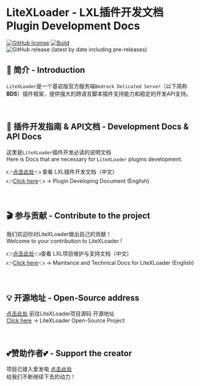 # LiteXLoader - LXL插件开发文档  Plugin Development Docs

[![GitHub license](https://img.shields.io/github/license/LiteLDev/LiteXLoader)](https://github.com/LiteLDev/LiteXLoader/blob/main/LICENSE)
[![Build](https://img.shields.io/badge/build-passing-brightgreen)](#)
![GitHub release (latest by date including pre-releases)](https://img.shields.io/github/v/release/LiteLDev/LiteXLoader?include_prereleases)

## 🎨 简介 - Introduction
`LiteXLoader`是一个基岩版官方服务端`Bedrock Delicated Server`（以下简称**BDS**）插件框架，提供强大的跨语言脚本插件支持能力和稳定的开发API支持。  

<br>

## 🎯 插件开发指南 & API文档 - Development Docs & API Docs
这里是`LiteXLoader`插件开发必读的说明文档  
Here is Docs that are necessary for `LiteXLoader` plugins development.

👉[点击此处](https://gitee.com/yqs112358/LiteXLoader-Docs/tree/main/zh-CN)👈 查看 LXL插件开发文档（中文）  
👉[Click here](https://github.com/yqs112358/LiteXLoader-Docs/tree/main/en)👈 -> Plugin Developing Document (English)

<br>

## 🎬 参与贡献 - Contribute to the project

我们欢迎你对LiteXLoader做出自己的贡献！  
Welcome to your contribution to LiteXLoader !  

👉[点击此处](https://gitee.com/yqs112358/LiteXLoader-Docs/tree/main/zh-CN/Maintance)👈查看 LXL项目维护与支持文档（中文）   
👉[Click here](https://github.com/yqs112358/LiteXLoader-Docs/tree/main/en/Maintance)👈 -> Maintance and Technical Docs for LiteXLoader (English)

<br>

## 💡 开源地址 - Open-Source address

[点击此处](https://github.com/LiteLDev/LiteXLoader) 前往LiteXLoader项目源码 开源地址  
[Click here](https://github.com/LiteLDev/LiteXLoader) -> LiteXLoader Open-Source Project

<br>

## 💕赞助作者💕 - Support the creator
项目已接入爱发电 [点击此处](https://afdian.net/@LiteXLoader?tab=home)   
给我们不断继续下去的动力！  